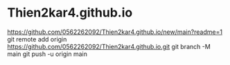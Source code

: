 # Thien2kar4.github.io
https://github.com/0562262092/Thien2kar4.github.io/new/main?readme=1
git remote add origin https://github.com/0562262092/Thien2kar4.github.io.git
git branch -M main
git push -u origin main
